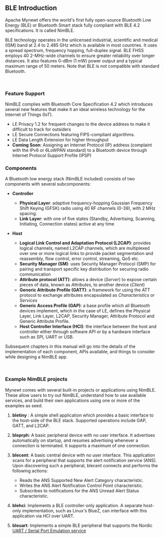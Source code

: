 ## BLE Introduction

Apache Mynewt offers the world's first fully open-source Bluetooth Low Energy (BLE) or Bluetooth Smart stack fully compliant with BLE 4.2 specifications. It is called NimBLE. 

BLE technology operates in the unlicensed industrial, scientific and medical (ISM) band at 2.4 to 2.485 GHz which is available in most countries. It uses a spread spectrum, frequency hopping, full-duplex signal. BLE FHSS employs 40 2-MHz-wide channels to ensure greater reliability over longer distances. It also features 0-dBm (1 mW) power output and a typical maximum range of 50 meters. Note that BLE is not compatible with standard Bluetooth.

<br>

### Feature Support

NimBLE complies with Bluetooth Core Specification 4.2 which introduces several new features that make it an ideal wireless technology for the Internet of Things (IoT).

* LE Privacy 1.2 for frequent changes to the device address to make it difficult to track for outsiders
* LE Secure Connections featuring FIPS-compliant algorithms.
* LE Data Length Extension for higher throughput
* **Coming Soon**: Assigning an Internet Protocol (IP) address (complaint with the IPv6 or 6LoWPAN standard) to a Bluetooth device through Internet Protocol Support Profile (IPSP)

### Components

A Bluetooth low energy stack (NimBLE included) consists of two components with several subcomponents:* **Controller**    * **Physical Layer**: adaptive frequency-hopping Gaussian Frequency Shift Keying (GFSK) radio using 40 RF channels (0-39), with 2 MHz spacing.    * **Link Layer**: with one of five states (Standby, Advertising, Scanning, Initiating, Connection states) active at any time    * **Host**    * **Logical Link Control and Adaptation Protocol (L2CAP)**: provides logical channels, named L2CAP channels, which are multiplexed over one or more logical links to provide packet segmentation and reassembly, flow control, error control, streaming, QoS etc.     * **Security Manager (SM)**: uses Security Manager Protocol (SMP) for pairing and transport specific key distribution for securing radio communication     * **Attribute protocol (ATT)**: allows a device (*Server*) to expose certain pieces of data, known as *Attributes*, to another device (*Client*)
    * **Generic Attribute Profile (GATT)**: a framework for using the ATT protocol to exchange attributes encapsulated as *Characteristics* or *Services* 
    * **Generic Access Profile (GAP)**: a base profile which all Bluetooth devices implement, which in the case of LE, defines the Physical Layer, Link Layer, L2CAP, Security Manager, Attribute Protocol and Generic Attribute Profile. 
    * **Host Controller Interface (HCI)**: the interface between the host and controller either through software API or by a hardware interface such as SPI, UART or USB.
    
Subsequent chapters in this manual will go into the details of the implementation of each component, APIs available, and things to consider while designing a NimBLE app.

<br>

### Example NimBLE projects

Mynewt comes with several built-in projects or applications using NimBLE. These allow users to try out NimBLE, understand how to use available services, and build their own applications using one or more of the examples as seed.

1. **bletiny** : A simple shell application which provides a basic interface to the host-side of the BLE stack. Supported operations include GAP, GATT, and L2CAP.

2. **bleprph**: A basic peripheral device with no user interface. It advertises automatically on startup, and resumes advertising whenever a connection is terminated. It supports a maximum of one connection.

3. **blecent**: A basic central device with no user interface.  This application scans for a peripheral that supports the alert notification service (ANS).  Upon discovering such a peripheral, blecent connects and performs the following actions:

    * Reads the ANS Supported New Alert Category characteristic.
    * Writes the ANS Alert Notification Control Point characteristic.
    * Subscribes to notifications for the ANS Unread Alert Status characteristic.


4. **blehci**: Implements a BLE controller-only application.  A separate host-only implementation, such as Linux's BlueZ, can interface with this application via HCI over UART.

5. **bleuart**:  Implements a simple BLE peripheral that supports the Nordic
[UART / Serial Port Emulation service](https://developer.nordicsemi.com/nRF5_SDK/nRF51_SDK_v8.x.x/doc/8.0.0/s110/html/a00072.html)

<br>
